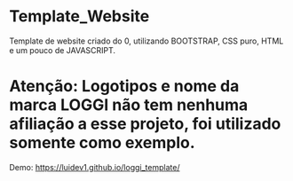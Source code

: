 # Template_Website

Template de website criado do 0, utilizando BOOTSTRAP, CSS puro, HTML e um pouco de JAVASCRIPT.

# Atenção: Logotipos e nome da marca LOGGI não tem nenhuma afiliação a esse projeto, foi utilizado somente como exemplo.

Demo: https://luidev1.github.io/loggi_template/
